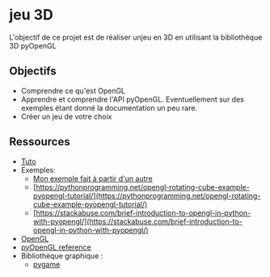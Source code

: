 # jeu 3D

L'objectif de ce projet est de réaliser unjeu en 3D en utilisant la bibliothèque 3D pyOpenGL

## Objectifs

- Comprendre ce qu'est OpenGL
- Apprendre et comprendre l'API pyOpenGL. Eventuellement sur des exemples étant donné la documentation un peu rare.
- Créer un jeu de votre choix

## Ressources
- [Tuto](https://robertvandeneynde.be/parascolaire/3D.fr.html)
- Exemples:
    - [Mon exemple fait à partir d'un autre](exemple3d.py)
    - [https://pythonprogramming.net/opengl-rotating-cube-example-pyopengl-tutorial/](https://pythonprogramming.net/opengl-rotating-cube-example-pyopengl-tutorial/)
    - [https://stackabuse.com/brief-introduction-to-opengl-in-python-with-pyopengl/](https://stackabuse.com/brief-introduction-to-opengl-in-python-with-pyopengl/)
- [OpenGL](https://fr.wikipedia.org/wiki/OpenGL)
- [pyOpenGL reference](https://pyopengl.sourceforge.net/documentation/manual-3.0/index.html)
- Bibliothèque graphique :
    - [pygame](https://www.pygame.org/docs/)



